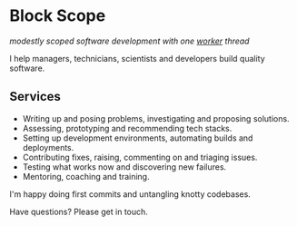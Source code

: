 # Block Scope

_modestly scoped software development with one [worker](https://github.com/philderbeast) thread_

I help managers, technicians, scientists and developers build quality software.

## Services
* Writing up and posing problems, investigating and proposing solutions.
* Assessing, prototyping and recommending tech stacks.
* Setting up development environments, automating builds and deployments.
* Contributing fixes, raising, commenting on and triaging issues.
* Testing what works now and discovering new failures.
* Mentoring, coaching and training.

I'm happy doing first commits and untangling knotty codebases.

Have questions? Please get in touch.
